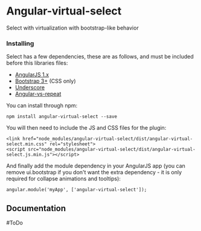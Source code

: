 # Angular-virtual-select

Select with virtualization with bootstrap-like behavior

### Installing

Select has a few dependencies, these are as follows, and must be included before this libraries files:

- [AngularJS 1.x](http://angularjs.org/ "Angular")
- [Bootstrap 3+](http://getbootstrap.com/ "Bootstrap") (CSS only)
- [Underscore](http://underscorejs.org/ "Underscore")
- [Angular-vs-repeat](http://github.com/kamilkp/angular-vs-repeat "angular-vs-repeat")

You can install through npm:
```
npm install angular-virtual-select --save
```

You will then need to include the JS and CSS files for the plugin:
```
<link href="node_modules/angular-virtual-select/dist/angular-virtual-select.min.css" rel="stylesheet">
<script src="node_modules/angular-virtual-select/dist/angular-virtual-select.js.min.js"></script>
```

And finally add the module dependency in your AngularJS app (you can remove ui.bootstrap if you don't want the extra dependency - it is only required for collapse animations and tooltips):
```
angular.module('myApp', ['angular-virtual-select']);
```

## Documentation

#ToDo

<!-- ### Break down into end to end tests -->

<!-- Explain what these tests test and why -->

<!-- ``` -->
<!-- Give an example -->
<!-- ``` -->

<!-- ### And coding style tests -->

<!-- Explain what these tests test and why -->

<!-- ``` -->
<!-- Give an example -->
<!-- ``` -->

<!-- ## Deployment -->

<!-- Add additional notes about how to deploy this on a live system -->

<!-- ## Built With -->

<!-- * [Dropwizard](http://www.dropwizard.io/1.0.2/docs/) - The web framework used -->
<!-- * [Maven](https://maven.apache.org/) - Dependency Management -->
<!-- * [ROME](https://rometools.github.io/rome/) - Used to generate RSS Feeds -->

<!-- ## Contributing -->

<!-- Please read [CONTRIBUTING.md](https://gist.github.com/PurpleBooth/b24679402957c63ec426) for details on our code of conduct, and the process for submitting pull requests to us. -->

<!-- ## Versioning -->

<!-- We use [SemVer](http://semver.org/) for versioning. For the versions available, see the [tags on this repository](https://github.com/your/project/tags). -->
